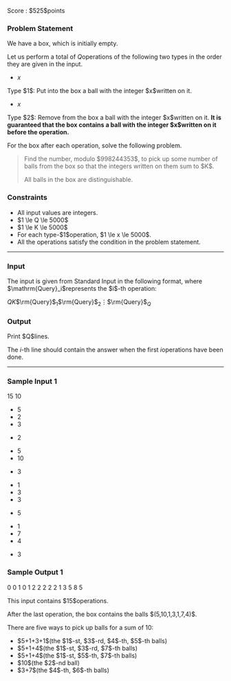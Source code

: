 
<div>

<span>

<span>

<p>
Score : $525$points
</p>

<div>

<section>

### **Problem Statement**

<p>
We have a box, which is initially empty.

Let us perform a total of $Q$operations of the following two types in the order they are given in the input.
</p>

<div>

+ $x$
</div>

<p>
Type $1$: Put into the box a ball with the integer $x$written on it.
</p>

<div>

- $x$
</div>

<p>
Type $2$: Remove from the box a ball with the integer $x$written on it.


<strong>
It is guaranteed that the box contains a ball with the integer $x$written on it before the operation.
</strong>

</p>

<p>



</p>

<p>
For the box after each operation, solve the following problem.
</p>

<blockquote>

<p>
Find the number, modulo $998244353$, to pick up some number of balls from the box so that the integers written on them sum to $K$.

All balls in the box are distinguishable.
</p>

</blockquote>

</section>

</div>

<div>

<section>

### **Constraints**

<ul>

<li>
All input values are integers.
</li>

<li>
$1 \le Q \le 5000$
</li>

<li>
$1 \le K \le 5000$
</li>

<li>
For each type-$1$operation, $1 \le x \le 5000$.
</li>

<li>
All the operations satisfy the condition in the problem statement.
</li>

</ul>

</section>

</div>

---

<div>

<div>

<section>

### **Input**

<p>
The input is given from Standard Input in the following format, where $\mathrm{Query}_i$represents the $i$-th operation:
</p>

<div>

$Q$$K$$\rm{Query}$$_{1}$$\rm{Query}$$_{2}$$\vdots$$\rm{Query}$$_{Q}$
</div>

</section>

</div>

<div>

<section>

### **Output**

<p>
Print $Q$lines.

The $i$-th line should contain the answer when the first $i$operations have been done.
</p>

</section>

</div>

</div>

---

<div>

<section>

### **Sample Input 1**

<div>

15 10
+ 5
+ 2
+ 3
- 2
+ 5
+ 10
- 3
+ 1
+ 3
+ 3
- 5
+ 1
+ 7
+ 4
- 3

</div>

</section>

</div>

<div>

<section>

### **Sample Output 1**

<div>

0
0
1
0
1
2
2
2
2
2
1
3
5
8
5

</div>

<p>
This input contains $15$operations.
</p>

<p>
After the last operation, the box contains the balls $(5,10,1,3,1,7,4)$.

There are five ways to pick up balls for a sum of $10$:
</p>

<ul>

<li>
$5+1+3+1$(the $1$-st, $3$-rd, $4$-th, $5$-th balls)
</li>

<li>
$5+1+4$(the $1$-st, $3$-rd, $7$-th balls)
</li>

<li>
$5+1+4$(the $1$-st, $5$-th, $7$-th balls)
</li>

<li>
$10$(the $2$-nd ball)
</li>

<li>
$3+7$(the $4$-th, $6$-th balls)
</li>

</ul>

</section>

</div>

</span>

</span>

</div>
